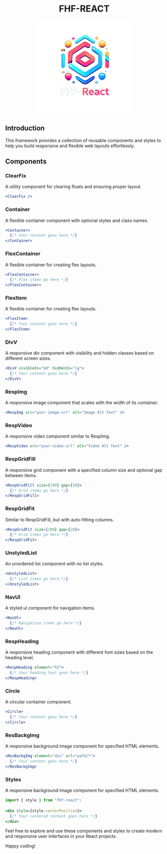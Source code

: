 <h1 style="text-align:center">FHF-REACT</h1>

<p align="center">
  <img width="300" src="https://raw.githubusercontent.com/80mahd08/fhf-react/main/logo.png" />
</p>

## Introduction

 This framework provides a collection of reusable components and styles to help you build responsive and flexible web layouts effortlessly.

## Components

### ClearFix

A utility component for clearing floats and ensuring proper layout.

```jsx
<ClearFix />
```

### Container

A flexible container component with optional styles and class names.

```jsx
<Container>
  {/* Your content goes here */}
</Container>
```

### FlexContainer

A flexible container for creating flex layouts.

```jsx
<FlexContainer>
  {/* Flex items go here */}
</FlexContainer>
```

### FlexItem

A flexible container for creating flex layouts.

```jsx
<FlexItem>
  {/* Your content goes here */}
</FlexItem>
```

### DivV

A responsive div component with visibility and hidden classes based on different screen sizes.

```jsx
<DivV visibleIn="md" hiddenIn="lg">
  {/* Your content goes here */}
</DivV>
```

### RespImg

A responsive image component that scales with the width of its container.

```jsx
<RespImg src="your-image-url" alt="Image Alt Text" />
```

### RespVideo

A responsive video component similar to RespImg.

```jsx
<RespVideo src="your-video-url" alt="Video Alt Text" />
```

### RespGridFill

A responsive grid component with a specified column size and optional gap between items.

```jsx
<RespGridFill size={100} gap={20}>
  {/* Grid items go here */}
</RespGridFill>
```

### RespGridFit

Similar to RespGridFill, but with auto-fitting columns.

```jsx
<RespGridFit size={100} gap={20}>
  {/* Grid items go here */}
</RespGridFit>
```

### UnstyledList

An unordered list component with no list styles.

```jsx
<UnstyledList>
  {/* List items go here */}
</UnstyledList>
```

### NavUl

A styled ul component for navigation items.

```jsx
<NavUl>
  {/* Navigation items go here */}
</NavUl>
```

### RespHeading

A responsive heading component with different font sizes based on the heading level.

```jsx
<RespHeading element="h2">
  {/* Your heading text goes here */}
</RespHeading>
```

### Circle

A circular container component.

```jsx
<Circle>
  {/* Your content goes here */}
</Circle>
```

### ResBackgImg

A responsive background image component for specified HTML elements.

```jsx
<ResBackgImg element="div" url="path/*">
  {/* Your content goes here */}
</ResBackgImg>
```

### Styles

A responsive background image component for specified HTML elements.

```jsx
import { style } from "fhf-react";

<div style={style.centerPosition}>
  {/* Your centered content goes here */}
</div>
```
Feel free to explore and use these components and styles to create modern and responsive user interfaces in your React projects.

Happy coding!
